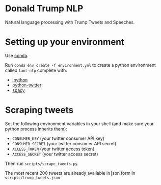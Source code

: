 # Donald Trump NLP #

Natural language processing with Trump Tweets and Speeches.

# Setting up your environment #

Use [conda](http://conda.pydata.org/docs/index.html).

Run `conda env create -f environment.yml` to create a python environment called `lant-nlp` complete with:

- [ipython](https://ipython.org/)
- [python-twitter](https://github.com/bear/python-twitter)
- [spacy](https://spacy.io/)

# Scraping tweets #

Set the following environment variables in your shell (and make sure your python process inherits them):

- `CONSUMER_KEY` (your twitter consumer API key)
- `CONSUMER_SECRET` (your twitter consumer API secret)
- `ACCESS_TOKEN` (your twitter access token)
- `ACCESS_SECRET` (your twitter access secret)

Then run `scripts/scrape_tweets.py`.

The most recent 200 tweets are already available in json form in `scripts/trump_tweets.json`


